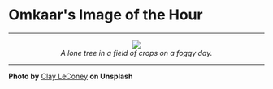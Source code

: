 # Omkaar's Image of the Hour

---

<div align="center">

<a href="https://unsplash.com/photos/a-lone-tree-stands-in-a-misty-cultivated-field-sBsFMRtcXr0">
  <img src="https://images.unsplash.com/photo-1749928384244-818a191d9ac7?crop=entropy&cs=tinysrgb&fit=max&fm=jpg&ixid=M3w3NjA2Nzh8MHwxfHJhbmRvbXx8fHx8fHx8fDE3NTIwMTkyMDB8&ixlib=rb-4.1.0&q=80&w=1080" style="max-width:100%; height:auto;">
</a>

<br>
<i>A lone tree in a field of crops on a foggy day.</i>

</div>

---

**Photo by** [Clay LeConey](https://unsplash.com/@clayleconey) **on Unsplash**
